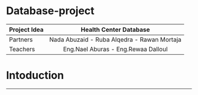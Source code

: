 # Database-project


| Project Idea  | Health Center Database                      | 
| ------------- |:-------------------------------------------:| 
| Partners      | Nada Abuzaid - Ruba Alqedra - Rawan Mortaja |
| Teachers      | Eng.Nael Aburas - Eng.Rewaa Dalloul         |  


# Intoduction
---
